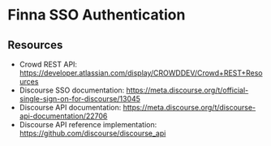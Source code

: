 # Finna SSO Authentication #

## Resources ##

  * Crowd REST API: https://developer.atlassian.com/display/CROWDDEV/Crowd+REST+Resources
  * Discourse SSO documentation: https://meta.discourse.org/t/official-single-sign-on-for-discourse/13045
  * Discourse API documentation: https://meta.discourse.org/t/discourse-api-documentation/22706
  * Discourse API reference implementation: https://github.com/discourse/discourse_api
